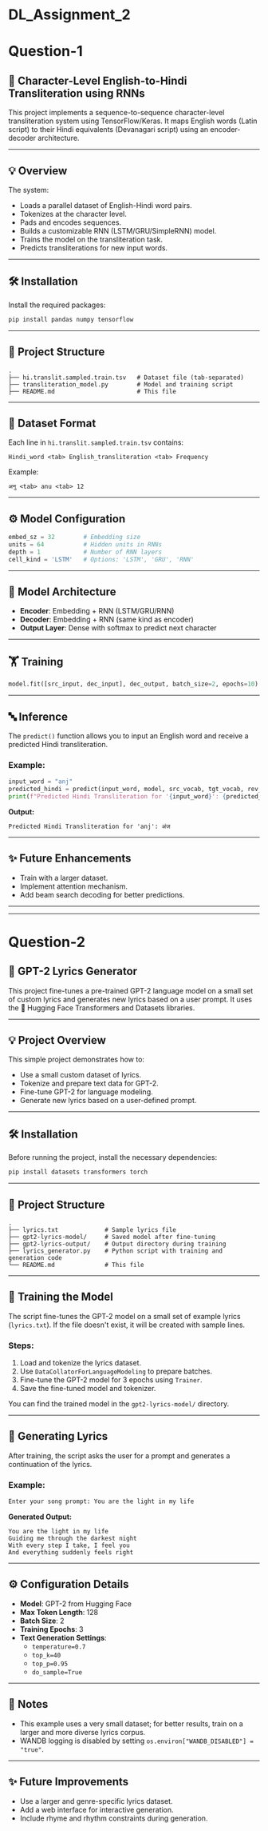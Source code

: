 # DL_Assignment_2

# Question-1
## 📝 Character-Level English-to-Hindi Transliteration using RNNs

This project implements a sequence-to-sequence character-level transliteration system using TensorFlow/Keras. It maps English words (Latin script) to their Hindi equivalents (Devanagari script) using an encoder-decoder architecture.

---

## 💡 Overview

The system:
- Loads a parallel dataset of English-Hindi word pairs.
- Tokenizes at the character level.
- Pads and encodes sequences.
- Builds a customizable RNN (LSTM/GRU/SimpleRNN) model.
- Trains the model on the transliteration task.
- Predicts transliterations for new input words.

---

## 🛠️ Installation

Install the required packages:

```bash
pip install pandas numpy tensorflow
```

---

## 📂 Project Structure

```
.
├── hi.translit.sampled.train.tsv   # Dataset file (tab-separated)
├── transliteration_model.py        # Model and training script
├── README.md                       # This file
```

---

## 📑 Dataset Format

Each line in `hi.translit.sampled.train.tsv` contains:

```
Hindi_word <tab> English_transliteration <tab> Frequency
```

Example:
```
अनु <tab> anu <tab> 12
```

---

## ⚙️ Model Configuration

```python
embed_sz = 32        # Embedding size
units = 64           # Hidden units in RNNs
depth = 1            # Number of RNN layers
cell_kind = 'LSTM'   # Options: 'LSTM', 'GRU', 'RNN'
```

---

## 🧠 Model Architecture

- **Encoder**: Embedding + RNN (LSTM/GRU/RNN)
- **Decoder**: Embedding + RNN (same kind as encoder)
- **Output Layer**: Dense with softmax to predict next character

---

## 🏋️ Training

```python
model.fit([src_input, dec_input], dec_output, batch_size=2, epochs=10)
```

---

## 🔤 Inference

The `predict()` function allows you to input an English word and receive a predicted Hindi transliteration.

### Example:

```python
input_word = "anj"
predicted_hindi = predict(input_word, model, src_vocab, tgt_vocab, rev_tgt)
print(f"Predicted Hindi Transliteration for '{input_word}': {predicted_hindi}")
```

**Output:**
```
Predicted Hindi Transliteration for 'anj': अंज
```

---

## ✨ Future Enhancements

- Train with a larger dataset.
- Implement attention mechanism.
- Add beam search decoding for better predictions.


------
------

# Question-2
## 🎵 GPT-2 Lyrics Generator

This project fine-tunes a pre-trained GPT-2 language model on a small set of custom lyrics and generates new lyrics based on a user prompt. It uses the 🤗 Hugging Face Transformers and Datasets libraries.

---

## 💡 Project Overview

This simple project demonstrates how to:

- Use a small custom dataset of lyrics.
- Tokenize and prepare text data for GPT-2.
- Fine-tune GPT-2 for language modeling.
- Generate new lyrics based on a user-defined prompt.

---

## 🛠️ Installation

Before running the project, install the necessary dependencies:

```bash
pip install datasets transformers torch
```

---

## 📁 Project Structure

```
.
├── lyrics.txt             # Sample lyrics file
├── gpt2-lyrics-model/     # Saved model after fine-tuning
├── gpt2-lyrics-output/    # Output directory during training
├── lyrics_generator.py    # Python script with training and generation code
└── README.md              # This file
```

---

## 🚀 Training the Model

The script fine-tunes the GPT-2 model on a small set of example lyrics (`lyrics.txt`). If the file doesn't exist, it will be created with sample lines.

### Steps:

1. Load and tokenize the lyrics dataset.
2. Use `DataCollatorForLanguageModeling` to prepare batches.
3. Fine-tune the GPT-2 model for 3 epochs using `Trainer`.
4. Save the fine-tuned model and tokenizer.

You can find the trained model in the `gpt2-lyrics-model/` directory.

---

## 🎤 Generating Lyrics

After training, the script asks the user for a prompt and generates a continuation of the lyrics.

### Example:

```bash
Enter your song prompt: You are the light in my life
```

**Generated Output:**
```
You are the light in my life
Guiding me through the darkest night
With every step I take, I feel you
And everything suddenly feels right
```

---

## ⚙️ Configuration Details

- **Model**: GPT-2 from Hugging Face
- **Max Token Length**: 128
- **Batch Size**: 2
- **Training Epochs**: 3
- **Text Generation Settings**:
  - `temperature=0.7`
  - `top_k=40`
  - `top_p=0.95`
  - `do_sample=True`

---

## 📌 Notes

- This example uses a very small dataset; for better results, train on a larger and more diverse lyrics corpus.
- WANDB logging is disabled by setting `os.environ["WANDB_DISABLED"] = "true"`.

---

## ✨ Future Improvements

- Use a larger and genre-specific lyrics dataset.
- Add a web interface for interactive generation.
- Include rhyme and rhythm constraints during generation.



